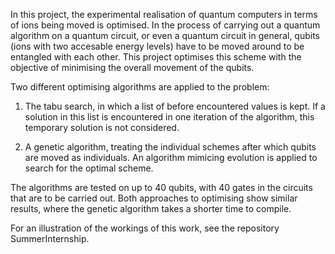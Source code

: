 In this project, the experimental realisation of quantum computers in terms of ions being moved is optimised. 
In the process of carrying out a quantum algorithm on a quantum circuit, or even a quantum circuit in general, qubits (ions with two accesable energy levels) have to be moved around to be entangled with each other. 
This project optimises this scheme with the objective of minimising the overall movement of the qubits. 

Two different optimising algorithms are applied to the problem: 

1. The tabu search, in which a list of before encountered values is kept. If a solution in this list is encountered in one iteration of the algorithm, this temporary solution is not considered.

2. A genetic algorithm, treating the individual schemes after which qubits are moved as individuals. An algorithm mimicing evolution is applied to search for the optimal scheme. 

The algorithms are tested on up to 40 qubits, with 40 gates in the circuits that are to be carried out. Both approaches to optimising show similar results, where the genetic algorithm takes a shorter time to compile.

For an illustration of the workings of this work, see the repository SummerInternship. 
